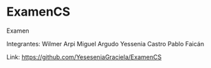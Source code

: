 # ExamenCS
Examen

Integrantes:
Wilmer Arpi
Miguel Argudo
Yessenia Castro
Pablo Faicán

Link: https://github.com/YeseseniaGraciela/ExamenCS
